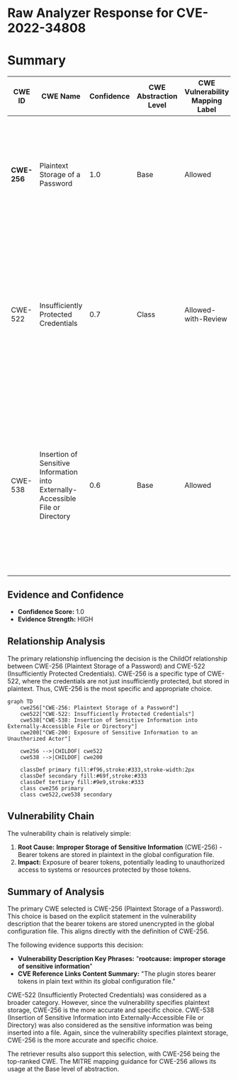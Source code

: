 # Raw Analyzer Response for CVE-2022-34808

# Summary
| CWE ID | CWE Name | Confidence | CWE Abstraction Level | CWE Vulnerability Mapping Label | CWE-Vulnerability Mapping Notes |
|---|---|---|---|---|---|
| **CWE-256** | Plaintext Storage of a Password | 1.0 | Base | Allowed | **Primary CWE** The vulnerability explicitly states that the bearer tokens are stored unencrypted (plaintext) in the global configuration file. |
| CWE-522 | Insufficiently Protected Credentials | 0.7 | Class | Allowed-with-Review | **Secondary Candidate** This CWE is a parent of CWE-256, representing a broader category of vulnerabilities involving insecure storage of credentials. While applicable, CWE-256 is more specific. |
| CWE-538 | Insertion of Sensitive Information into Externally-Accessible File or Directory | 0.6 | Base | Allowed | **Secondary Candidate** This CWE addresses the storage of sensitive data in accessible files. The vulnerability involves storing bearer tokens in a file accessible to users with access to the Jenkins controller file system. |

## Evidence and Confidence

*   **Confidence Score:** 1.0
*   **Evidence Strength:** HIGH

## Relationship Analysis
The primary relationship influencing the decision is the ChildOf relationship between CWE-256 (Plaintext Storage of a Password) and CWE-522 (Insufficiently Protected Credentials). CWE-256 is a specific type of CWE-522, where the credentials are not just insufficiently protected, but stored in plaintext. Thus, CWE-256 is the most specific and appropriate choice.

```mermaid
graph TD
    cwe256["CWE-256: Plaintext Storage of a Password"]
    cwe522["CWE-522: Insufficiently Protected Credentials"]
    cwe538["CWE-538: Insertion of Sensitive Information into Externally-Accessible File or Directory"]
    cwe200["CWE-200: Exposure of Sensitive Information to an Unauthorized Actor"]
    
    cwe256 -->|CHILDOF| cwe522
    cwe538 -->|CHILDOF| cwe200

    classDef primary fill:#f96,stroke:#333,stroke-width:2px
    classDef secondary fill:#69f,stroke:#333
    classDef tertiary fill:#9e9,stroke:#333
    class cwe256 primary
    class cwe522,cwe538 secondary
```

## Vulnerability Chain
The vulnerability chain is relatively simple:

1.  **Root Cause:** **Improper Storage of Sensitive Information** (CWE-256) - Bearer tokens are stored in plaintext in the global configuration file.
2.  **Impact:** Exposure of bearer tokens, potentially leading to unauthorized access to systems or resources protected by those tokens.

## Summary of Analysis
The primary CWE selected is CWE-256 (Plaintext Storage of a Password). This choice is based on the explicit statement in the vulnerability description that the bearer tokens are stored unencrypted in the global configuration file. This aligns directly with the definition of CWE-256.

The following evidence supports this decision:

*   **Vulnerability Description Key Phrases:** "**rootcause:** **improper storage of sensitive information**"
*   **CVE Reference Links Content Summary:** "The plugin stores bearer tokens in plain text within its global configuration file."

CWE-522 (Insufficiently Protected Credentials) was considered as a broader category. However, since the vulnerability specifies plaintext storage, CWE-256 is the more accurate and specific choice. CWE-538 (Insertion of Sensitive Information into Externally-Accessible File or Directory) was also considered as the sensitive information was being inserted into a file. Again, since the vulnerability specifies plaintext storage, CWE-256 is the more accurate and specific choice.

The retriever results also support this selection, with CWE-256 being the top-ranked CWE. The MITRE mapping guidance for CWE-256 allows its usage at the Base level of abstraction.